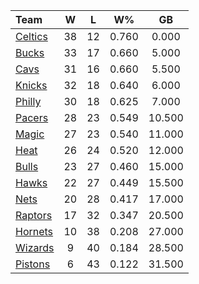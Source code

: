 | Team                            |  W  |  L  |  W%   |   GB   |
|:--------------------------------|:---:|:---:|:-----:|:------:|
| [Celtics](/r/bostonceltics)     | 38  | 12  | 0.760 | 0.000  |
| [Bucks](/r/MkeBucks)            | 33  | 17  | 0.660 | 5.000  |
| [Cavs](/r/clevelandcavs)        | 31  | 16  | 0.660 | 5.500  |
| [Knicks](/r/NYKnicks)           | 32  | 18  | 0.640 | 6.000  |
| [Philly](/r/sixers)             | 30  | 18  | 0.625 | 7.000  |
| [Pacers](/r/pacers)             | 28  | 23  | 0.549 | 10.500 |
| [Magic](/r/OrlandoMagic)        | 27  | 23  | 0.540 | 11.000 |
| [Heat](/r/heat)                 | 26  | 24  | 0.520 | 12.000 |
| [Bulls](/r/chicagobulls)        | 23  | 27  | 0.460 | 15.000 |
| [Hawks](/r/AtlantaHawks)        | 22  | 27  | 0.449 | 15.500 |
| [Nets](/r/GoNets)               | 20  | 28  | 0.417 | 17.000 |
| [Raptors](/r/torontoraptors)    | 17  | 32  | 0.347 | 20.500 |
| [Hornets](/r/CharlotteHornets)  | 10  | 38  | 0.208 | 27.000 |
| [Wizards](/r/washingtonwizards) |  9  | 40  | 0.184 | 28.500 |
| [Pistons](/r/DetroitPistons)    |  6  | 43  | 0.122 | 31.500 |